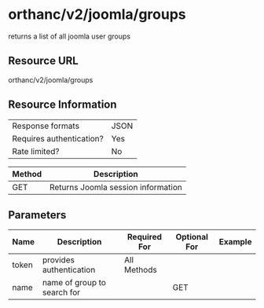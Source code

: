 
# orthanc/v2/joomla/groups
returns a list of all joomla user groups

## Resource URL
orthanc/v2/joomla/groups

## Resource Information
|                          |      |
| ------------------------ | ---- |
| Response formats         | JSON |
| Requires authentication? | Yes  |
| Rate limited?            | No   |

| Method | Description                        |
| ------ | ---------------------------------- |
| GET    | Returns Joomla session information |

## Parameters
| Name  | Description                 | Required For | Optional For | Example |
| ----- | --------------------------- | ------------ | ------------ | ------- |
| token | provides authentication     | All Methods  |              |         |
| name  | name of group to search for |              | GET          |         |
